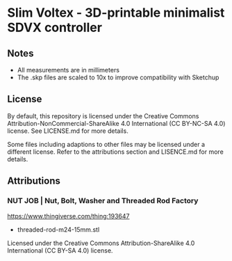 # Slim Voltex - 3D-printable minimalist SDVX controller

## Notes
* All measurements are in millimeters
* The .skp files are scaled to 10x to improve compatibility with Sketchup

## License
By default, this repository is licensed under the Creative Commons Attribution-NonCommercial-ShareAlike 4.0 International (CC BY-NC-SA 4.0) license. See LICENSE.md for more details.

Some files including adaptions to other files may be licensed under a different license. Refer to the attributions section and LISENCE.md for more details.

## Attributions
### NUT JOB | Nut, Bolt, Washer and Threaded Rod Factory 
https://www.thingiverse.com/thing:193647
* threaded-rod-m24-15mm.stl

Licensed under the Creative Commons Attribution-ShareAlike 4.0 International (CC BY-SA 4.0) license. 
